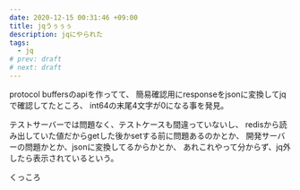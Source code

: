 ```yaml
---
date: 2020-12-15 00:31:46 +09:00
title: jqうぅぅぅ
description: jqにやられた
tags:
  - jq
# prev: draft
# next: draft
---
```


protocol buffersのapiを作ってて、
簡易確認用にresponseをjsonに変換してjqで確認してたところ、
int64の末尾4文字が0になる事を発見。

テストサーバーでは問題なく、テストケースも間違っていないし、
redisから読み出していた値だからgetした後かsetする前に問題あるのかとか、
開発サーバーの問題かとか、jsonに変換してるからかとか、
あれこれやって分からず、jq外したら表示されているという。

くっころ
